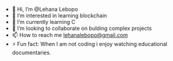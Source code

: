 - 👋 Hi, I’m @Lehana Lebopo
- 👀 I’m interested in learning blockchain
- 🌱 I’m currently learning C
- 💞️ I’m looking to collaborate on bulding complex projects
- 📫 How to reach me lehanalebopo@gmail.com
- ⚡ Fun fact: When I am not coding i enjoy watching educational documentaries.

<!---
Lehana44/Lehana44 is a ✨ special ✨ repository because its `README.md` (this file) appears on your GitHub profile.
You can click the Preview link to take a look at your changes.
--->
